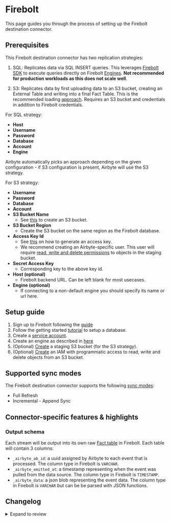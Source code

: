 # Firebolt

This page guides you through the process of setting up the Firebolt destination connector.

## Prerequisites

This Firebolt destination connector has two replication strategies:

1. SQL: Replicates data via SQL INSERT queries. This leverages
   [Firebolt SDK](https://pypi.org/project/firebolt-sdk/) to execute queries directly on Firebolt
   [Engines](https://docs.firebolt.io/godocs/Overview/understanding-engine-fundamentals.html).
   **Not recommended for production workloads as this does not scale well**.

2. S3: Replicates data by first uploading data to an S3 bucket, creating an External Table and
   writing into a final Fact Table. This is the recommended loading
   [approach](https://docs.firebolt.io/godocs/Guides/loading-data/loading-data.html). Requires an S3 bucket and
   credentials in addition to Firebolt credentials.

For SQL strategy:

- **Host**
- **Username**
- **Password**
- **Database**
- **Account**
- **Engine**

Airbyte automatically picks an approach depending on the given configuration - if S3 configuration
is present, Airbyte will use the S3 strategy.

For S3 strategy:

- **Username**
- **Password**
- **Database**
- **Account**
- **S3 Bucket Name**
  - See [this](https://docs.aws.amazon.com/AmazonS3/latest/userguide/create-bucket-overview.html) to
    create an S3 bucket.
- **S3 Bucket Region**
  - Create the S3 bucket on the same region as the Firebolt database.
- **Access Key Id**
  - See
    [this](https://docs.aws.amazon.com/general/latest/gr/aws-sec-cred-types.html#access-keys-and-secret-access-keys)
    on how to generate an access key.
  - We recommend creating an Airbyte-specific user. This user will require
    [read, write and delete permissions](https://docs.aws.amazon.com/IAM/latest/UserGuide/reference_policies_examples_s3_rw-bucket.html)
    to objects in the staging bucket.
- **Secret Access Key**
  - Corresponding key to the above key id.
- **Host (optional)**
  - Firebolt backend URL. Can be left blank for most usecases.
- **Engine (optional)**
  - If connecting to a non-default engine you should specify its name or url here.

## Setup guide

1. Sign up to Firebolt following the
   [guide](https://docs.firebolt.io/godocs/Guides/managing-your-organization/creating-an-organization.html)
1. Follow the getting started [tutorial](https://docs.firebolt.io/godocs/Guides/getting-started.html) to setup a database.
1. Create a [service account](https://docs.firebolt.io/godocs/Guides/managing-your-organization/service-accounts.html).
1. Create an engine as described in
   [here](https://docs.firebolt.io/godocs/Guides/working-with-engines/working-with-engines-using-the-firebolt-manager.html)
1. (Optional)
   [Create](https://docs.aws.amazon.com/AmazonS3/latest/userguide/create-bucket-overview.html) a
   staging S3 bucket \(for the S3 strategy\).
1. (Optional)
   [Create](https://docs.aws.amazon.com/AmazonS3/latest/userguide/using-iam-policies.html) an IAM
   with programmatic access to read, write and delete objects from an S3 bucket.

## Supported sync modes

The Firebolt destination connector supports the following
[sync modes](https://docs.airbyte.com/cloud/core-concepts/#connection-sync-mode):

- Full Refresh
- Incremental - Append Sync

## Connector-specific features & highlights

### Output schema

Each stream will be output into its own raw
[Fact table](https://docs.firebolt.io/working-with-tables.html#fact-and-dimension-tables) in
Firebolt. Each table will contain 3 columns:

- `_airbyte_ab_id`: a uuid assigned by Airbyte to each event that is processed. The column type in
  Firebolt is `VARCHAR`.
- `_airbyte_emitted_at`: a timestamp representing when the event was pulled from the data source.
  The column type in Firebolt is `TIMESTAMP`.
- `_airbyte_data`: a json blob representing the event data. The column type in Firebolt is `VARCHAR`
  but can be be parsed with JSON functions.

## Changelog

<details>
  <summary>Expand to review</summary>

| Version | Date       | Pull Request                                             | Subject                                |
| :------ | :--------- | :------------------------------------------------------- | :------------------------------------- |
| 0.2.8 | 2024-07-13 | [41789](https://github.com/airbytehq/airbyte/pull/41789) | Update dependencies |
| 0.2.7 | 2024-07-10 | [41602](https://github.com/airbytehq/airbyte/pull/41602) | Update dependencies |
| 0.2.6 | 2024-07-09 | [41118](https://github.com/airbytehq/airbyte/pull/41118) | Update dependencies |
| 0.2.5 | 2024-07-06 | [40854](https://github.com/airbytehq/airbyte/pull/40854) | Update dependencies |
| 0.2.4 | 2024-06-27 | [40578](https://github.com/airbytehq/airbyte/pull/40578) | Replaced deprecated AirbyteLogger with logging.Logger |
| 0.2.3 | 2024-06-25 | [40494](https://github.com/airbytehq/airbyte/pull/40494) | Update dependencies |
| 0.2.2 | 2024-06-22 | [40078](https://github.com/airbytehq/airbyte/pull/40078) | Update dependencies |
| 0.2.1 | 2024-06-06 | [39157](https://github.com/airbytehq/airbyte/pull/39157) | [autopull] Upgrade base image to v1.2.2 |
| 0.2.0 | 2024-05-08 | [36443](https://github.com/airbytehq/airbyte/pull/36443) | Service account authentication support |
| 0.1.1 | 2024-03-05 | [35838](https://github.com/airbytehq/airbyte/pull/35838) | Un-archive connector |
| 0.1.0 | 2022-05-18 | [13118](https://github.com/airbytehq/airbyte/pull/13118) | New Destination: Firebolt |

</details>

